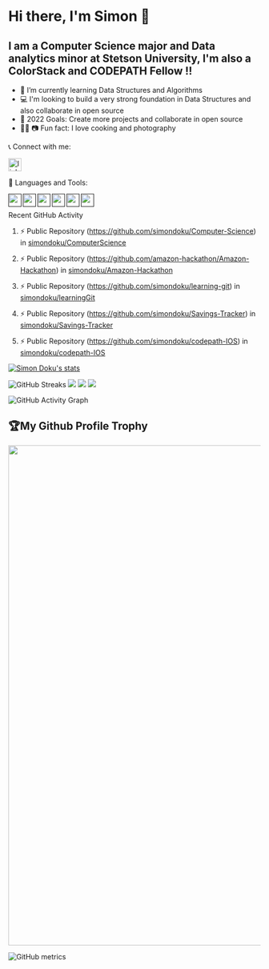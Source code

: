 # Hi there, I'm Simon 👋 



## I am a Computer Science major and Data analytics minor at Stetson University, I'm also a ColorStack and CODEPATH Fellow !!

- 🌱 I’m currently learning Data Structures and Algorithms
- 💻 I'm looking to build a very strong foundation in Data Structures and also collaborate in open source
- 🥅 2022 Goals: Create more projects and collaborate in open source
- 🧑‍🍳 📷 Fun fact: I love cooking and photography

📞 Connect with me:

[<img align="center" alt="linkedin" width="26px" src="https://cdn.jsdelivr.net/gh/devicons/devicon/icons/linkedin/linkedin-original.svg" style="padding-right:10px;" />](https://linkedin.com/in/simon-doku-b18873119)

🧰 Languages and Tools:

[<img align="left" width="26px" src="https://cdn.jsdelivr.net/gh/devicons/devicon/icons/python/python-original.svg" />]()
[<img align="left" width="26px" src="https://cdn.jsdelivr.net/gh/devicons/devicon/icons/java/java-original.svg" />]()
[<img align="left" width="26px" src="https://cdn.jsdelivr.net/gh/devicons/devicon/icons/swift/swift-original.svg" />]()
[<img align="left" width="26px" src="https://cdn.jsdelivr.net/gh/devicons/devicon/icons/flask/flask-original.svg" />]()
[<img align="left" width="26px" src="https://cdn.jsdelivr.net/gh/devicons/devicon/icons/git/git-original.svg" />]()
[<img align="left" width="26px" src="https://cdn.jsdelivr.net/gh/devicons/devicon/icons/github/github-original.svg" />]()


<br />
<br />


<summary> Recent GitHub Activity</summary>  
<!--START_SECTION:activity-->
  
1. ⚡ Public Repository (https://github.com/simondoku/Computer-Science) in [simondoku/ComputerScience](https://github.com/simondoku)
  
2. ⚡ Public Repository (https://github.com/amazon-hackathon/Amazon-Hackathon) in [simondoku/Amazon-Hackathon](https://github.com/amazon-hackathon/Amazon-Hackathon)
  
3. ⚡ Public Repository (https://github.com/simondoku/learning-git) in [simondoku/learningGit](https://github.com/simondoku)
  
4. ⚡ Public Repository (https://github.com/simondoku/Savings-Tracker) in [simondoku/Savings-Tracker](https://github.com/simondoku/Savings-Tracker)
  
5. ⚡ Public Repository (https://github.com/simondoku/codepath-IOS) in [simondoku/codepath-IOS](https://github.com/simondoku/codepath-IOS)
<!--END_SECTION:activity-->

[![Simon Doku's stats](https://github-readme-stats.vercel.app/api?username=simondoku&show_icons=true&theme=github_light)](https://github.com/simondoku)

![GitHub Streaks](http://github-readme-streak-stats.herokuapp.com?user=simondoku&theme=dracula&hide_border=true)
![](https://github-profile-summary-cards.vercel.app/api/cards/profile-details?username=simondoku&theme=github_dark)
![](https://github-profile-summary-cards.vercel.app/api/cards/repos-per-language?username=simondoku&theme=github_dark)
![](https://github-profile-summary-cards.vercel.app/api/cards/most-commit-language?username=simondoku&theme=github_dark)

![GitHub Activity Graph](https://activity-graph.herokuapp.com/graph?username=simondoku&theme=light)  
<h2>🏆My Github Profile Trophy</h2>
<img width=1000 src="https://github-profile-trophy.vercel.app/?username=simondoku&column=7&theme=gruvbox&no-frame=true"/>

![GitHub metrics](https://metrics.lecoq.io/simondoku)

[instagram]: https://instagram.com/simon_.doku
[linkedin]: https://linkedin.com/in/simon-doku-b18873119
[simondoku/ComputerScience]:https://github.com/simondoku/Computer-Science
[simondoku/Amazon-Hackathon]:https://github.com/amazon-hackathon/Amazon-Hackathon
[simondoku/learningGit]:https://github.com/simondoku/learning-git
[simondoku/Savings-Tracker]:https://github.com/simondoku/Savings-Tracker
[simondoku/codepath-IOS]:https://github.com/simondoku/codepath-IOS

